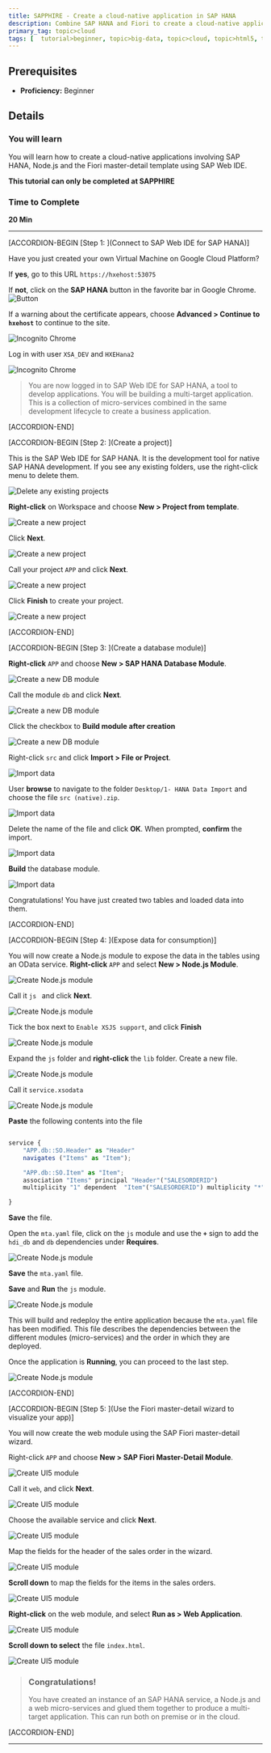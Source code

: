 ```yaml
---
title: SAPPHIRE - Create a cloud-native application in SAP HANA
description: Combine SAP HANA and Fiori to create a cloud-native application using a micro-services approach.
primary_tag: topic>cloud
tags: [  tutorial>beginner, topic>big-data, topic>cloud, topic>html5, topic>odata, topic>sapui5, products>sap-hana ]
---
```


## Prerequisites  
 - **Proficiency:** Beginner

## Details
### You will learn  
You will learn how to create a cloud-native applications involving SAP HANA, Node.js and the Fiori master-detail template using SAP Web IDE.

**This tutorial can only be completed at SAPPHIRE**

### Time to Complete
**20 Min**

---

[ACCORDION-BEGIN [Step 1: ](Connect to SAP Web IDE for SAP HANA)]

Have you just created your own Virtual Machine on Google Cloud Platform?

If **yes**, go to this URL `https://hxehost:53075`

If **not**, click on the **SAP HANA** button in the favorite bar in Google Chrome. ![Button](button.png)

If a warning about the certificate appears, choose **Advanced > Continue to `hxehost`** to continue to the site.

![Incognito Chrome](chrome2.png)

Log in with user `XSA_DEV` and `HXEHana2`

![Incognito Chrome](password.png)

> You are now logged in to SAP Web IDE for SAP HANA, a tool to develop applications. You will be building a multi-target application. This is a collection of micro-services combined in the same development lifecycle to create a business application.

[ACCORDION-END]


[ACCORDION-BEGIN [Step 2: ](Create a project)]

This is the SAP Web IDE for SAP HANA. It is the development tool for native SAP HANA development.
If you see any existing folders, use the right-click menu to delete them.

![Delete any existing projects](3.png)

**Right-click** on Workspace and choose **New > Project from template**.

![Create a new project](4.png)

Click **Next**.

![Create a new project](5.png)

Call your project `APP` and click **Next**.

![Create a new project](6.png)

Click **Finish** to create your project.

![Create a new project](7.png)

[ACCORDION-END]

[ACCORDION-BEGIN [Step 3: ](Create a database module)]

**Right-click** `APP` and choose **New > SAP HANA Database Module**.

![Create a new DB module](8.png)

Call the module `db` and click **Next**.

![Create a new DB module](9.png)

Click the checkbox to **Build module after creation**

![Create a new DB module](db.png)

Right-click `src` and click **Import > File or Project**.

![Import data](import.png)

User **browse** to navigate to the folder `Desktop/1- HANA Data Import` and choose the file `src (native).zip`.

![Import data](11.png)

Delete the name of the file and click **OK**. When prompted, **confirm** the import.

![Import data](12.png)

**Build** the database module.

![Import data](13.png)

Congratulations! You have just created two tables and loaded data into them.

[ACCORDION-END]

[ACCORDION-BEGIN [Step 4: ](Expose data for consumption)]

You will now create a Node.js module to expose the data in the tables using an OData service.
**Right-click** `APP` and select **New > Node.js Module**.

![Create Node.js module](14.png)

Call it `js ` and click **Next**.

![Create Node.js module](15.png)

Tick the box next to `Enable XSJS support`, and click **Finish**

![Create Node.js module](16.png)

Expand the `js` folder and **right-click** the `lib` folder. Create a new file.

![Create Node.js module](17.png)

Call it `service.xsodata`

![Create Node.js module](18.png)

**Paste** the following contents into the file

```javascript

service {
	"APP.db::SO.Header" as "Header"
	navigates ("Items" as "Item");

	"APP.db::SO.Item" as "Item";
	association "Items" principal "Header"("SALESORDERID")
	multiplicity "1" dependent  "Item"("SALESORDERID") multiplicity "*";

}
```
**Save**  the file.

Open the `mta.yaml` file, click on the `js` module and use the **`+`** sign to add the `hdi_db` and `db` dependencies under **Requires**.

![Create Node.js module](yaml.png)

**Save** the `mta.yaml` file.

**Save** and **Run** the `js` module.

![Create Node.js module](21.png)

This will build and redeploy the entire application because the `mta.yaml` file has been modified. This file describes the dependencies between the different modules (micro-services) and the order in which they are deployed.

Once the application is **Running**, you can proceed to the last step.

![Create Node.js module](running.png)

[ACCORDION-END]

[ACCORDION-BEGIN [Step 5: ](Use the Fiori master-detail wizard to visualize your app)]

You will now create the web module using the SAP Fiori master-detail wizard.

Right-click `APP` and choose **New > SAP Fiori Master-Detail Module**.

![Create UI5 module](23.png)

Call it `web`, and click **Next**.

![Create UI5 module](24.png)

Choose the available service and click **Next**.

![Create UI5 module](25.png)

Map the fields for the header of the sales order in the wizard.

![Create UI5 module](26.png)

**Scroll down** to map the fields for the items in the sales orders.

![Create UI5 module](27.png)

**Right-click** on the web module, and select **Run as > Web Application**.

![Create UI5 module](run.png)

**Scroll down to select** the file `index.html`.

![Create UI5 module](28.png)


> ### **Congratulations!**
>You have created an instance of an SAP HANA service, a Node.js and a web micro-services and glued them together to produce a multi-target application. This can run both on premise or in the cloud.
>&nbsp;


[ACCORDION-END]

---
